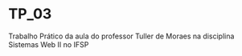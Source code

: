 # TP_03
Trabalho Prático da aula do professor Tuller de Moraes na disciplina Sistemas Web II no IFSP
